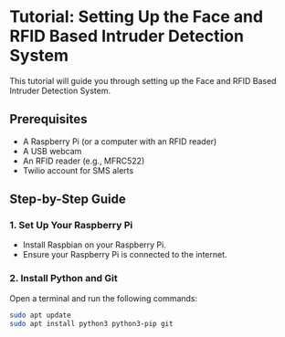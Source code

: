 # Tutorial: Setting Up the Face and RFID Based Intruder Detection System

This tutorial will guide you through setting up the Face and RFID Based Intruder Detection System.

## Prerequisites
- A Raspberry Pi (or a computer with an RFID reader)
- A USB webcam
- An RFID reader (e.g., MFRC522)
- Twilio account for SMS alerts

## Step-by-Step Guide

### 1. Set Up Your Raspberry Pi
- Install Raspbian on your Raspberry Pi.
- Ensure your Raspberry Pi is connected to the internet.

### 2. Install Python and Git
Open a terminal and run the following commands:
```bash
sudo apt update
sudo apt install python3 python3-pip git
